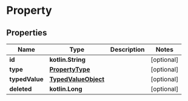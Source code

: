
# Property

## Properties
Name | Type | Description | Notes
------------ | ------------- | ------------- | -------------
**id** | **kotlin.String** |  |  [optional]
**type** | [**PropertyType**](PropertyType.md) |  |  [optional]
**typedValue** | [**TypedValueObject**](TypedValueObject.md) |  |  [optional]
**deleted** | **kotlin.Long** |  |  [optional]



